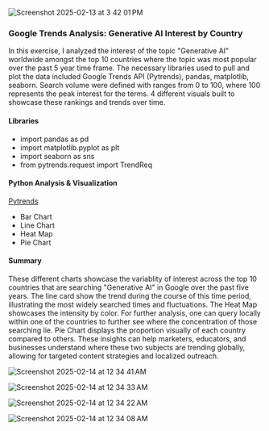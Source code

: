 
![Screenshot 2025-02-13 at 3 42 01 PM](https://github.com/user-attachments/assets/2f53f61e-673d-4ba6-9a1b-2e69f2e263cd)
 



### Google Trends Analysis: Generative AI Interest by Country

In this exercise, I analyzed the interest of the topic "Generative AI" worldwide amongst the top 10 countries where the topic was most popular over the past 5 year time frame. The necessary libraries used to pull and plot the data included Google Trends API (Pytrends), pandas, matplotlib, seaborn. Search volume were defined with ranges from 0 to 100, where 100 represents the peak interest for the terms. 4 different visuals built to showcase these rankings and trends over time.



#### Libraries

- import pandas as pd
- import matplotlib.pyplot as plt
- import seaborn as sns
- from pytrends.request import TrendReq
 

#### Python Analysis & Visualization

[Pytrends](https://www.kaggle.com/code/maggieakarn/google-search-analysis)

- Bar Chart
- Line Chart
- Heat Map
- Pie Chart
  


#### Summary

These different charts showcase the variablity of interest across the top 10 countries that are searching "Generative AI" in Google over the past five years. 
The line card show the trend during the course of this time period, illustrating the most widely searched times and fluctuations. The Heat Map showcases the intensity by color. For further analysis, one can query locally within one of the countries to further see where the concentration of those searching lie.  Pie Chart displays the proportion visually of each country compared to others. 
These insights can help marketers, educators, and businesses understand where these two subjects are trending globally, allowing for targeted content strategies and localized outreach.


![Screenshot 2025-02-14 at 12 34 41 AM](https://github.com/user-attachments/assets/7c125e97-ac83-4ec1-ad01-11379af5ae3b)




![Screenshot 2025-02-14 at 12 34 33 AM](https://github.com/user-attachments/assets/9ab37052-b142-480c-9a96-700e52e32479)




![Screenshot 2025-02-14 at 12 34 22 AM](https://github.com/user-attachments/assets/fe2ebef0-f57c-4673-91cb-5afb6702d421)




 ![Screenshot 2025-02-14 at 12 34 08 AM](https://github.com/user-attachments/assets/ca0f2dd8-db04-46d1-a075-ebc6775618dd)
